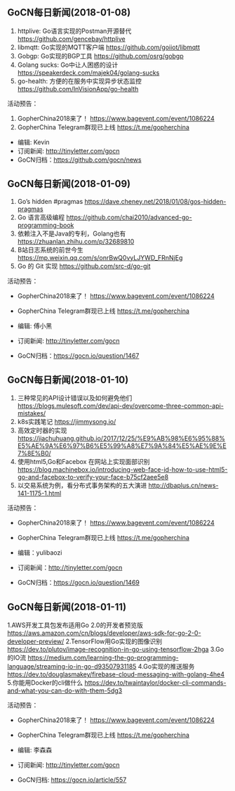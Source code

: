 ## GoCN每日新闻(2018-01-08)

1. httplive: Go语言实现的Postman开源替代 https://github.com/gencebay/httplive
2. libmqtt: Go实现的MQTT客户端 https://github.com/goiiot/libmqtt
3. Gobgp: Go实现的BGP工具 https://github.com/osrg/gobgp
4. Golang sucks: Go中让人困惑的设计 https://speakerdeck.com/majek04/golang-sucks
5. go-health: 方便的在服务中实现异步状态监控 https://github.com/InVisionApp/go-health

活动预告：
1. GopherChina2018来了！ https://www.bagevent.com/event/1086224
2. GopherChina Telegram群现已上线 https://t.me/gopherchina 

* 编辑: Kevin
* 订阅新闻: http://tinyletter.com/gocn
* GoCN归档：https://github.com/gocn/news

## GoCN每日新闻(2018-01-09)

1. Go’s hidden #pragmas https://dave.cheney.net/2018/01/08/gos-hidden-pragmas
2. Go 语言高级编程 https://github.com/chai2010/advanced-go-programming-book
3. 依赖注入不是Java的专利，Golang也有 https://zhuanlan.zhihu.com/p/32689810
4. B站日志系统的前世今生 https://mp.weixin.qq.com/s/onrBwQ0vyLJYWD_FRnNjEg
5. Go 的 Git 实现 https://github.com/src-d/go-git

活动预告：
* GopherChina2018来了！ https://www.bagevent.com/event/1086224
* GopherChina Telegram群现已上线 https://t.me/gopherchina 

* 编辑: 傅小黑
* 订阅新闻: http://tinyletter.com/gocn
* GoCN归档：https://gocn.io/question/1467

## GoCN每日新闻(2018-01-10)

1. 三种常见的API设计错误以及如何避免他们 https://blogs.mulesoft.com/dev/api-dev/overcome-three-common-api-mistakes/
2. k8s实践笔记 https://jimmysong.io/
3. 高效定时器的实现 https://jiachuhuang.github.io/2017/12/25/%E9%AB%98%E6%95%88%E5%AE%9A%E6%97%B6%E5%99%A8%E7%9A%84%E5%AE%9E%E7%8E%B0/
4. 使用html5,Go和Facebox 在网站上实现面部识别 https://blog.machinebox.io/introducing-web-face-id-how-to-use-html5-go-and-facebox-to-verify-your-face-b75cf2aee5e8
5. 以交易系统为例，看分布式事务架构的五大演进 http://dbaplus.cn/news-141-1175-1.html

活动预告：
* GopherChina2018来了！ https://www.bagevent.com/event/1086224
* GopherChina Telegram群现已上线 https://t.me/gopherchina 

* 编辑：yulibaozi
* 订阅新闻：http://tinyletter.com/gocn
* GoCN归档：https://gocn.io/question/1469


## GoCN每日新闻(2018-01-11)

1.AWS开发工具包发布适用Go 2.0的开发者预览版 https://aws.amazon.com/cn/blogs/developer/aws-sdk-for-go-2-0-developer-preview/
2.TensorFlow用Go实现的图像识别 https://dev.to/plutov/image-recognition-in-go-using-tensorflow-2hga
3.Go的IO流 https://medium.com/learning-the-go-programming-language/streaming-io-in-go-d93507931185
4.Go实现的推送服务 https://dev.to/douglasmakey/firebase-cloud-messaging-with-golang-4he4
5.你能用Docker的cli做什么 https://dev.to/twaintaylor/docker-cli-commands-and-what-you-can-do-with-them-5dg3

活动预告：
* GopherChina2018来了！ https://www.bagevent.com/event/1086224
* GopherChina Telegram群现已上线 https://t.me/gopherchina 

* 编辑: 李森森
* 订阅新闻: http://tinyletter.com/gocn
* GoCN归档: https://gocn.io/article/557

